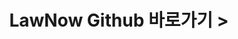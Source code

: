 ---
layout: default
title: LawNow Github 바로가기 >
nav_order: 9
redirect_to: https://github.com/kookmin-sw/capstone-2025-01
---